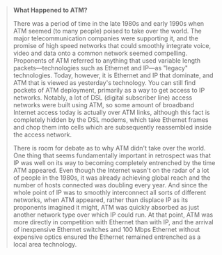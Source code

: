 <!--- [!Note|style:flat|label:What Happened to ATM?|iconVisibility:hidden] --->
> **What Happened to ATM?**
>
> There was a period of time in the late 1980s and early 1990s when ATM 
> seemed (to many people) poised to take over the world. The major 
> telecommunication companies were supporting it, and the promise of 
> high speed networks that could smoothly integrate voice, video and 
> data onto a common network seemed compelling. Proponents of ATM 
> referred to anything that used variable length packets—technologies 
> such as Ethernet and IP—as "legacy" technologies. Today, however, it 
> is Ethernet and IP that dominate, and ATM that is viewed as 
> yesterday's technology. You can still find pockets of ATM deployment,
> primarily as a way to get access to IP networks. Notably, a lot of DSL 
> (digital subscriber line) access networks were built using ATM, so 
> some amount of broadband Internet access today is actually over ATM 
> links, although this fact is completely hidden by the DSL modems,
> which take Ethernet frames and chop them into cells which are 
> subsequently reassembled inside the access network. 
> 
> There is room for debate as to why ATM didn't take over the world. One 
> thing that seems fundamentally important in retrospect was that IP was 
> well on its way to becoming completely entrenched by the time ATM 
> appeared. Even though the Internet wasn't on the radar of a lot of 
> people in the 1980s, it was already achieving global reach and the 
> number of hosts connected was doubling every year. And since the whole 
> point of IP was to smoothly interconnect all sorts of different 
> networks, when ATM appeared, rather than displace IP as its proponents 
> imagined it might, ATM was quickly absorbed as just another network 
> type over which IP could run. At that point, ATM was more directly in 
> competition with Ethernet than with IP, and the arrival of inexpensive 
> Ethernet switches and 100 Mbps Ethernet without expensive optics 
> ensured the Ethernet remained entrenched as a local area technology.
